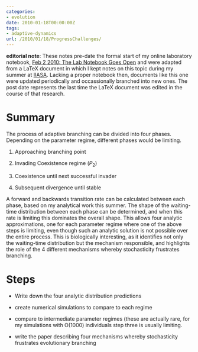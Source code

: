 ```yaml
---
categories:
- evolution
date: 2010-01-18T00:00:00Z
tags:
- adaptive-dynamics
url: /2010/01/18/ProgressChallenges/
---
```


**editorial note**: These notes pre-date the formal start of my online
laboratory notebook, [Feb 2 2010: The Lab Notebook Goes Open](http://carlboettiger.info/2010/02/02/The-Lab-Notebook-Goes-Open-.html)
and were adapted from a LaTeX document in which I kept notes on this topic
during my summer at [IIASA](http://www.iiasa.ac.at/).  Lacking a proper notebook then, documents
like this one were updated periodically and occassionally branched into
new ones.  The post date represents the last time the 
LaTeX document was edited in the course of that research. 




Summary
=======

The process of adaptive branching can be divided into four phases.
Depending on the parameter regime, different phases would be limiting.

1.  Approaching branching point

2.  Invading Coexistence regime ($P_2$)

3.  Coexistence until next successful invader

4.  Subsequent divergence until stable

A forward and backwards transition rate can be calculated between each
phase, based on my analytical work this summer. The shape of the
waiting-time distribution between each phase can be determined, and when
this rate is limiting this dominates the overall shape. This allows four
analytic approximations, one for each parameter regime where one of the
above steps is limiting, even though such an analytic solution is not
possible over the entire process. This is biologically interesting, as
it identifies not only the waiting-time distribution but the mechanism
responsible, and highlights the role of the 4 different mechanisms
whereby stochasticity frustrates branching.

Steps
=====

-   Write down the four analytic distribution predictions

-   create numerical simulations to compare to each regime

-   compare to intermediate parameter regimes (these are actually rare,
    for my simulations with O(1000) individuals step three is usually
    limiting.

-   write the paper describing four mechanisms whereby stochasticity
    frustrates evolutionary branching


